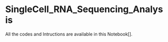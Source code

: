 # SingleCell_RNA_Sequencing_Analysis

All the codes and Intructions are available in this Notebook[].

